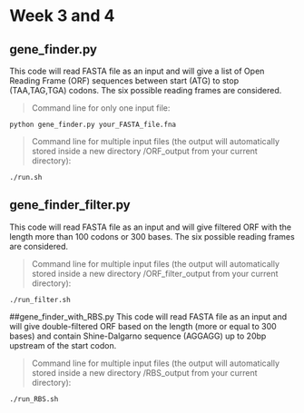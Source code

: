 # Week 3 and 4

## gene_finder.py
This code will read FASTA file as an input and will give a list of Open Reading Frame (ORF) sequences between start (ATG) to stop (TAA,TAG,TGA) codons. The six possible reading frames are considered.

> Command line for only one input file:

    python gene_finder.py your_FASTA_file.fna

> Command line for multiple input files (the output will automatically stored inside a new directory /ORF_output from your current directory):

    ./run.sh

## gene_finder_filter.py
This code will read FASTA file as an input and will give filtered ORF with the length more than 100 codons or 300 bases. The six possible reading frames are considered.

> Command line for multiple input files (the output will automatically stored inside a new directory /ORF_filter_output from your current directory):

    ./run_filter.sh 

##gene_finder_with_RBS.py
This code will read FASTA file as an input and will give double-filtered ORF based on the length (more or equal to 300 bases) and contain Shine-Dalgarno sequence (AGGAGG) up to 20bp upstream of the start codon.

> Command line for multiple input files (the output will automatically stored inside a new directory /RBS_output from your current directory):

    ./run_RBS.sh
